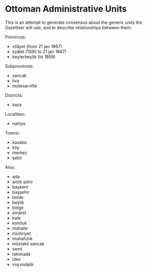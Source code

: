 # Ottoman Administrative Units

This is an attempt to generate consensus about the generic units the Gazetteer will use, and to describe relationships between them.

Provinces:
- vilâyet (from 21 jan 1867)
- eyâlet (1590 to 21 jan 1867)
- beylerbeylik (to 1859)

Subprovinces:
- sancak
- liva
- mutesarrıflık

Districts:
- kaza

Localities:
- nahiye

Towns:
- kasaba
- köy
- merkez
- şehir

Also:
- ada
- antik şehir
- başkent
- başşehir
- belde
- beylik
- bölge
- emâret
- kale
- kontluk
- mahalle
- müdiriyet
- muhafızlık
- müstakil sancak
- semt
- takımada
- ülke
- voyvodalık
